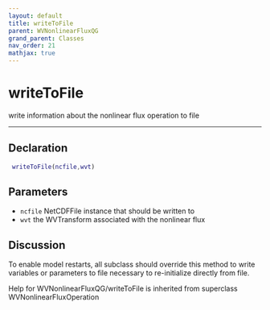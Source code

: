```yaml
---
layout: default
title: writeToFile
parent: WVNonlinearFluxQG
grand_parent: Classes
nav_order: 21
mathjax: true
---
```


#  writeToFile

write information about the nonlinear flux operation to file


---

## Declaration
```matlab
 writeToFile(ncfile,wvt)
```
## Parameters
+ `ncfile`  NetCDFFile instance that should be written to
+ `wvt`  the WVTransform associated with the nonlinear flux

## Discussion

  To enable model restarts, all subclass should override this
  method to write variables or parameters to file necessary to
  re-initialize directly from file.
 
        
Help for WVNonlinearFluxQG/writeToFile is inherited from superclass WVNonlinearFluxOperation
